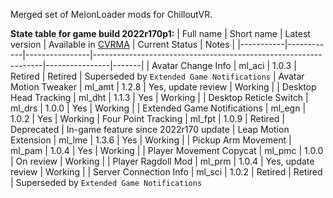 Merged set of MelonLoader mods for ChilloutVR.

**State table for game build 2022r170p1:**
| Full name | Short name | Latest version | Available in [CVRMA](https://github.com/knah/CVRMelonAssistant) | Current Status | Notes |
|-----------|------------|----------------|-----------------------------------------------------------------|----------------|-------|
| Avatar Change Info | ml_aci | 1.0.3 | Retired | Retired | Superseded by `Extended Game Notifications`
| Avatar Motion Tweaker | ml_amt | 1.2.8 | Yes, update review | Working |
| Desktop Head Tracking | ml_dht | 1.1.3 | Yes | Working |
| Desktop Reticle Switch | ml_drs | 1.0.0 | Yes | Working |
| Extended Game Notifications | ml_egn | 1.0.2 | Yes | Working
| Four Point Tracking | ml_fpt | 1.0.9 | Retired | Deprecated | In-game feature since 2022r170 update
| Leap Motion Extension | ml_lme | 1.3.6 | Yes | Working |
| Pickup Arm Movement | ml_pam | 1.0.4 | Yes | Working |
| Player Movement Copycat | ml_pmc | 1.0.0 | On review | Working |
| Player Ragdoll Mod | ml_prm | 1.0.4 | Yes, update review | Working |
| Server Connection Info | ml_sci | 1.0.2 | Retired | Retired | Superseded by `Extended Game Notifications`
